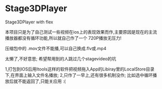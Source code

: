 Stage3DPlayer
=============

Stage3DPlayer with flex

本项目只是为了自己测试一些视频在ios上的表现效果而作,主要原因是现在的主流播放器都没有循环功能,所以就自己作了一个
720P播放无压力!

压缩包中的 .mov文件不能播,可以自己换成.flv或.mp4

太懒了,不好意思; 希望帮用到的人跳过几个stagevideo的坑


1,打包到IOS后用Itools这样的软件把视频拖入App的Libiray里的LocalStore目录下,在界面上输入文件名播放;
2,只作了一早上,还有很多机制没作; 比如选中循环播放后就不能返回了,只能关应用  :(

